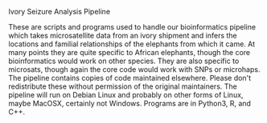 Ivory Seizure Analysis Pipeline

These are scripts and programs used to handle our bioinformatics pipeline which takes microsatellite data from an ivory shipment and infers the locations and familial relationships of the elephants from which it came.  At many points they are quite specific to African elephants, though the core bioinformatics would work on other species.  They are also specific to microsats, though again the core code would work with SNPs or microhaps.
The pipeline contains copies of code maintained elsewhere.  Please don't redistribute these without permission of the original maintainers.
The pipeline will run on Debian Linux and probably on other forms of Linux, maybe MacOSX, certainly not Windows.  Programs are in Python3, R, and C++.  

